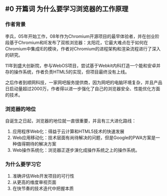 ## #0 开篇词 为什么要学习浏览器的工作原理

### 作者背景

李兵，05年开始工作，08年作为Chromium开源项目的最早体验者，并在创业阶段基于Chromium和IE发布了双核浏览器：太阳花，它最大难点在于如何在Chromium中集成IE的模块，作者对Chromium的进程架构和渲染流程进行了深入的研究。

11年到盛大创新院，参与WebOS项目，尝试基于Webkit内科打造一个能和安卓并存的操作系统，作者负责HTML5的实现，但项目最终没有上线。

之后作者到顺网科技，一家网吧服务提供商，因为网吧的电脑环境复杂，并且产品日启动量超过2000万，作者得以进一步强化了自己的浏览器安全、性能优化方面的技术。

### 浏览器的地位

自诞生之日起，浏览器的地位就一直很重要，并且有三大进化路线：

1. 应用程序Web化：得益于云计算和HTML5技术的快速发展
2. Web应用移动化：技术层面有尚待解决的问题，但是Google的PWA方案是一种值得期待的解决方案
3. Web操作系统化：浏览器正逐步演化成操作系统之上的操作系统。


### 为什么要学习它

1. 准确评估Web开发项目的可行性
2. 从更高的维度审视页面
3. 在快节奏的技术迭代中把握本质







